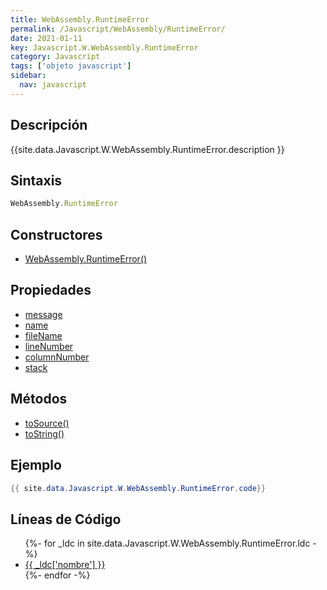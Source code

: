 ```yaml
---
title: WebAssembly.RuntimeError
permalink: /Javascript/WebAssembly/RuntimeError/
date: 2021-01-11
key: Javascript.W.WebAssembly.RuntimeError
category: Javascript
tags: ['objeto javascript']
sidebar: 
  nav: javascript
---
```


## Descripción
{{site.data.Javascript.W.WebAssembly.RuntimeError.description }}

## Sintaxis
~~~javascript
WebAssembly.RuntimeError
~~~

## Constructores
* [WebAssembly.RuntimeError()](/Javascript/WebAssembly/RuntimeError/WebAssembly/RuntimeError/)

## Propiedades
* [message](/Javascript/WebAssembly/RuntimeError/message)
* [name](/Javascript/WebAssembly/RuntimeError/name)
* [fileName](/Javascript/WebAssembly/RuntimeError/fileName)
* [lineNumber](/Javascript/WebAssembly/RuntimeError/lineNumber)
* [columnNumber](/Javascript/WebAssembly/RuntimeError/columnNumber)
* [stack](/Javascript/WebAssembly/RuntimeError/stack)

## Métodos
* [toSource()](/Javascript/WebAssembly/RuntimeError/toSource)
* [toString()](/Javascript/WebAssembly/RuntimeError/toString)

## Ejemplo
~~~java
{{ site.data.Javascript.W.WebAssembly.RuntimeError.code}}
~~~

## Líneas de Código
<ul>
{%- for _ldc in site.data.Javascript.W.WebAssembly.RuntimeError.ldc -%}
   <li>
       <a href="{{_ldc['url'] }}">{{ _ldc['nombre'] }}</a>
   </li>
{%- endfor -%}
</ul>
